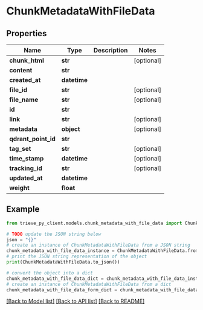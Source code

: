 # ChunkMetadataWithFileData


## Properties

Name | Type | Description | Notes
------------ | ------------- | ------------- | -------------
**chunk_html** | **str** |  | [optional] 
**content** | **str** |  | 
**created_at** | **datetime** |  | 
**file_id** | **str** |  | [optional] 
**file_name** | **str** |  | [optional] 
**id** | **str** |  | 
**link** | **str** |  | [optional] 
**metadata** | **object** |  | [optional] 
**qdrant_point_id** | **str** |  | 
**tag_set** | **str** |  | [optional] 
**time_stamp** | **datetime** |  | [optional] 
**tracking_id** | **str** |  | [optional] 
**updated_at** | **datetime** |  | 
**weight** | **float** |  | 

## Example

```python
from trieve_py_client.models.chunk_metadata_with_file_data import ChunkMetadataWithFileData

# TODO update the JSON string below
json = "{}"
# create an instance of ChunkMetadataWithFileData from a JSON string
chunk_metadata_with_file_data_instance = ChunkMetadataWithFileData.from_json(json)
# print the JSON string representation of the object
print(ChunkMetadataWithFileData.to_json())

# convert the object into a dict
chunk_metadata_with_file_data_dict = chunk_metadata_with_file_data_instance.to_dict()
# create an instance of ChunkMetadataWithFileData from a dict
chunk_metadata_with_file_data_form_dict = chunk_metadata_with_file_data.from_dict(chunk_metadata_with_file_data_dict)
```
[[Back to Model list]](../README.md#documentation-for-models) [[Back to API list]](../README.md#documentation-for-api-endpoints) [[Back to README]](../README.md)


